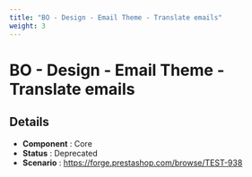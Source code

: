 ```yaml
---
title: "BO - Design - Email Theme - Translate emails"
weight: 3
---
```


# BO - Design - Email Theme - Translate emails
## Details
* **Component** : Core
* **Status** : Deprecated
* **Scenario** : https://forge.prestashop.com/browse/TEST-938
